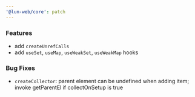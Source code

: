 ```yaml
---
'@lun-web/core': patch
---
```


### Features

- add `createUnrefCalls`
- add `useSet`, `useMap`, `useWeakSet`, `useWeakMap` hooks

### Bug Fixes

- `createCollector`: parent element can be undefined when adding item; invoke getParentEl if collectOnSetup is true